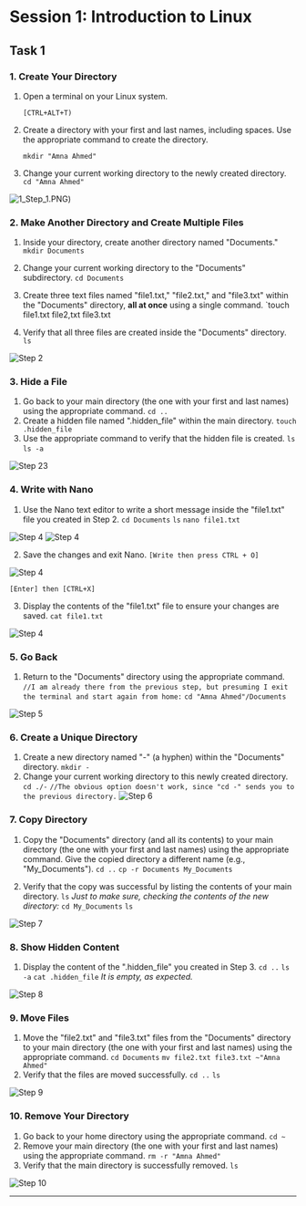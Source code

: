 # Session 1: Introduction to Linux

## Task 1

### 1\. Create Your Directory

1.  Open a terminal on your Linux system.
    
    `[CTRL+ALT+T)`
    
2.  Create a directory with your first and last names, including spaces. Use the appropriate command to create the directory.
    
    `mkdir "Amna Ahmed"`
    
3.  Change your current working directory to the newly created directory.
    `cd "Amna Ahmed"`
    

![1_Step_1.PNG](https://github.com/thisisamna/OSC_Tasks/blob/main/Session1/S1_Step_1.png))

### 2\. Make Another Directory and Create Multiple Files

1.  Inside your directory, create another directory named "Documents."
    `mkdir Documents`
    
2.  Change your current working directory to the "Documents" subdirectory.
    `cd Documents`
    
3.  Create three text files named "file1.txt," "file2.txt," and "file3.txt" within the "Documents" directory, **all at once** using a single command.
    `touch file1.txt file2,txt file3.txt
    
4.  Verify that all three files are created inside the "Documents" directory.
    `ls`
    

![Step 2](https://github.com/thisisamna/OSC_Tasks/blob/main/Session1/S1_Step_2.png)

### 3\. Hide a File

1.  Go back to your main directory (the one with your first and last names) using the appropriate command.
    `cd ..`
2.  Create a hidden file named ".hidden_file" within the main directory.
    `touch .hidden_file`
3.  Use the appropriate command to verify that the hidden file is created.
    `ls`
    `ls -a`

![Step 23](https://github.com/thisisamna/OSC_Tasks/blob/main/Session1/S1_Step_3.png)

### 4\. Write with Nano

1.  Use the Nano text editor to write a short message inside the "file1.txt" file you created in Step 2.
    `cd Documents`
    `ls`
    `nano file1.txt`
    

![Step 4](https://github.com/thisisamna/OSC_Tasks/blob/main/Session1/S1_Step_4a.png)
![Step 4](https://github.com/thisisamna/OSC_Tasks/blob/main/Session1/S1_Step_4b.png)

2.  Save the changes and exit Nano.
    `[Write then press CTRL + O]`
    

![Step 4](https://github.com/thisisamna/OSC_Tasks/blob/main/Session1/S1_Step_4c.png)

`[Enter] then [CTRL+X]`

3.  Display the contents of the "file1.txt" file to ensure your changes are saved.
    `cat file1.txt`
    
![Step 4](https://github.com/thisisamna/OSC_Tasks/blob/main/Session1/S1_Step_4d.png)
    

### 5\. Go Back

1.  Return to the "Documents" directory using the appropriate command.
    `//I am already there from the previous step, but presuming I exit the terminal and start again from home:`
    `cd "Amna Ahmed"/Documents`
	 
![Step 5](https://github.com/thisisamna/OSC_Tasks/blob/main/Session1/S1_Step_5.png)

### 6\. Create a Unique Directory

1.  Create a new directory named "-" (a hyphen) within the "Documents" directory.
    `mkdir -`
2.  Change your current working directory to this newly created directory.
    `cd ./-`
    `//The obvious option doesn't work, since "cd -" sends you to the previous directory.`
![Step 6](https://github.com/thisisamna/OSC_Tasks/blob/main/Session1/S1_Step_6.png)

### 7\. Copy Directory

1.  Copy the "Documents" directory (and all its contents) to your main directory (the one with your first and last names) using the appropriate command. Give the copied directory a different name (e.g., "My_Documents").
	`cd ..`
	`cp -r Documents My_Documents`

2.  Verify that the copy was successful by listing the contents of your main directory.
	`ls`
	*Just to make sure, checking the contents of the new directory:*
	`cd My_Documents`
	`ls`

![Step 7](https://github.com/thisisamna/OSC_Tasks/blob/main/Session1/S1_Step_7.png)
### 8\. Show Hidden Content

1.  Display the content of the ".hidden_file" you created in Step 3.
	`cd ..`
	`ls -a`
	`cat .hidden_file`
	*It is empty, as expected.*

![Step 8](https://github.com/thisisamna/OSC_Tasks/blob/main/Session1/S1_Step_8.png)
### 9\. Move Files

1.  Move the "file2.txt" and "file3.txt" files from the "Documents" directory to your main directory (the one with your first and last names) using the appropriate command.
	`cd Documents`
	`mv file2.txt file3.txt ~"Amna Ahmed"`
2.  Verify that the files are moved successfully.
	`cd ..`
	`ls`

![Step 9](https://github.com/thisisamna/OSC_Tasks/blob/main/Session1/S1_Step_9.png)
### 10\. Remove Your Directory

1.  Go back to your home directory using the appropriate command.
	`cd ~`
2.  Remove your main directory (the one with your first and last names) using the appropriate command.
	`rm -r "Amna Ahmed"`
3.  Verify that the main directory is successfully removed.
	`ls`

![Step 10](https://github.com/thisisamna/OSC_Tasks/blob/main/Session1/S1_Step_10.png)
* * *
